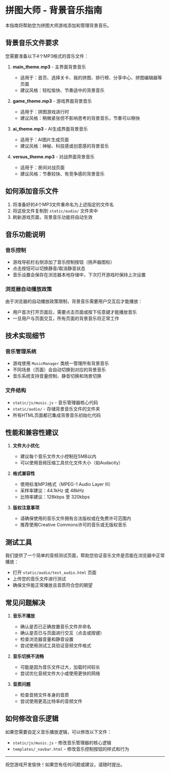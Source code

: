 # 拼图大师 - 背景音乐指南

本指南将帮助您为拼图大师游戏添加和管理背景音乐。

## 背景音乐文件要求

您需要准备以下4个MP3格式的音乐文件：

1. **main_theme.mp3** - 主界面背景音乐
   - 适用于：首页、选择关卡、我的拼图、排行榜、分享中心、拼图编辑器等页面
   - 建议风格：轻松愉快、节奏适中的背景音乐

2. **game_theme.mp3** - 游戏界面背景音乐
   - 适用于：拼图游戏进行时
   - 建议风格：稍微紧张但不影响思考的背景音乐，节奏可以稍快

3. **ai_theme.mp3** - AI生成界面背景音乐
   - 适用于：AI图片生成页面
   - 建议风格：神秘、科技感或创意感的背景音乐

4. **versus_theme.mp3** - 对战界面背景音乐
   - 适用于：房间对战页面
   - 建议风格：节奏较快、有竞争感的背景音乐

## 如何添加音乐文件

1. 将准备好的4个MP3文件重命名为上述指定的文件名
2. 将这些文件复制到 `static/audio/` 文件夹中
3. 刷新游戏页面，背景音乐功能将自动生效

## 音乐功能说明

### 音乐控制
- 游戏导航栏右侧添加了音乐控制按钮（扬声器图标）
- 点击按钮可以切换静音/取消静音状态
- 音乐设置会保存在浏览器本地存储中，下次打开游戏时保持上次设置

### 浏览器自动播放政策
由于浏览器的自动播放政策限制，背景音乐需要用户交互后才能播放：
- 用户首次打开页面后，需要点击页面或按下任意键才能播放音乐
- 一旦用户与页面交互，所有页面的背景音乐将正常工作

## 技术实现细节

### 音乐管理系统
- 游戏使用 `MusicManager` 类统一管理所有背景音乐
- 不同场景（页面）会自动切换到对应的背景音乐
- 音乐系统支持音量控制、静音切换和场景切换

### 文件结构
- `static/js/music.js` - 音乐管理器核心代码
- `static/audio/` - 存储背景音乐文件的文件夹
- 所有HTML页面都已集成背景音乐初始化代码

## 性能和兼容性建议

1. **文件大小优化**
   - 建议每个音乐文件大小控制在5MB以内
   - 可以使用音频压缩工具优化文件大小（如Audacity）

2. **格式兼容性**
   - 使用标准MP3格式（MPEG-1 Audio Layer III）
   - 采样率建议：44.1kHz 或 48kHz
   - 比特率建议：128kbps 至 320kbps

3. **版权注意事项**
   - 请确保使用的音乐文件拥有合法版权或在免费许可范围内
   - 推荐使用Creative Commons许可的音乐或无版权音乐

## 测试工具

我们提供了一个简单的音频测试页面，帮助您验证音乐文件是否能在浏览器中正常播放：

- 打开 `static/audio/test_audio.html` 页面
- 上传您的音乐文件进行测试
- 确保文件能正常播放且音质符合您的期望

## 常见问题解决

1. **音乐不播放**
   - 确认是否已正确放置音乐文件并命名
   - 确认是否已与页面进行交互（点击或按键）
   - 检查浏览器音量和静音设置
   - 尝试使用测试工具验证音频文件格式

2. **音乐切换不流畅**
   - 可能是因为音乐文件过大，加载时间较长
   - 尝试优化音频文件大小或使用更快的网络

3. **音质问题**
   - 检查音频文件本身的音质
   - 尝试使用更高比特率的音频文件

## 如何修改音乐逻辑

如果您需要自定义音乐播放逻辑，可以修改以下文件：
- `static/js/music.js` - 修改音乐管理器的核心逻辑
- `templates/_navbar.html` - 修改音乐控制按钮的样式和行为

---

祝您游戏开发愉快！如果您有任何问题或建议，请随时提出。